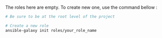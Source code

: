 The roles here are empty. To create new one, use the command bellow :

```bash
# Be sure to be at the root level of the project

# Create a new role
ansible-galaxy init roles/your_role_name
```